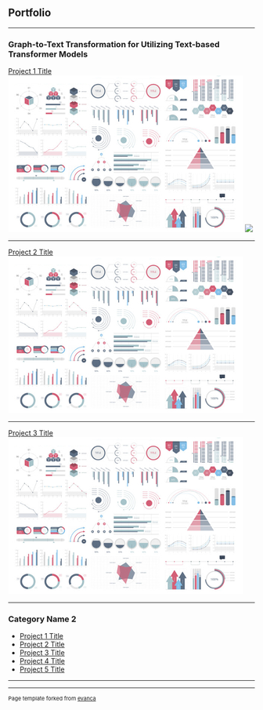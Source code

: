 ## Portfolio

---

### Graph-to-Text Transformation for Utilizing Text-based Transformer Models

[Project 1 Title](/sample_page)
<img src="images/dummy_thumbnail.jpg?raw=true"/>
[![]([link-to-our-badge](https://img.shields.io/badge/GitHub-View%20on%20GitHub-blue?link=https%3A%2F%2Fgithub.com%2Fbarel-guy%2FGraph-to-Text))](link-to-our-project) 


---
[Project 2 Title](/pdf/sample_presentation.pdf)
<img src="images/dummy_thumbnail.jpg?raw=true"/>

---
[Project 3 Title](http://example.com/)
<img src="images/dummy_thumbnail.jpg?raw=true"/>

---

### Category Name 2

- [Project 1 Title](http://example.com/)
- [Project 2 Title](http://example.com/)
- [Project 3 Title](http://example.com/)
- [Project 4 Title](http://example.com/)
- [Project 5 Title](http://example.com/)

---




---
<p style="font-size:11px">Page template forked from <a href="https://github.com/evanca/quick-portfolio">evanca</a></p>
<!-- Remove above link if you don't want to attibute -->
